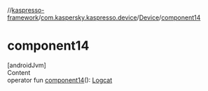 //[kaspresso-framework](../../index.md)/[com.kaspersky.kaspresso.device](../index.md)/[Device](index.md)/[component14](component14.md)



# component14  
[androidJvm]  
Content  
operator fun [component14](component14.md)(): [Logcat](../../com.kaspersky.kaspresso.device.logcat/-logcat/index.md)  



